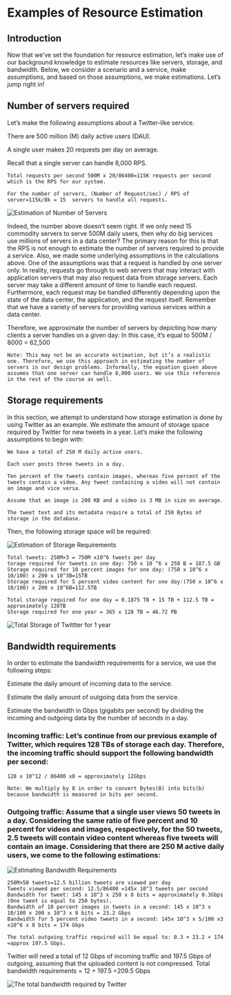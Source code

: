 # Examples of Resource Estimation

## Introduction
Now that we’ve set the foundation for resource estimation, let’s make use of our background knowledge to estimate resources like servers, storage, and bandwidth. Below, we consider a scenario and a service, make assumptions, and based on those assumptions, we make estimations. Let’s jump right in!

## Number of servers required
Let’s make the following assumptions about a Twitter-like service.

There are 500 million (M) daily active users (DAU).

A single user makes 20 requests per day on average.

Recall that a single server can handle 8,000 RPS.

```
Total requests per second 500M x 20/86400=115K requests per second which is the RPS for our system.

For the number of servers, (Number of Request/sec) / RPS of server=115k/8k = 15  servers to handle all requests.

```

![Estimation of Number of Servers](./estimating_the_number_of_servers.jpg)

Indeed, the number above doesn’t seem right. If we only need 15 commodity servers to serve 500M daily users, then why do big services use millions of servers in a data center? The primary reason for this is that the RPS is not enough to estimate the number of servers required to provide a service. Also, we made some underlying assumptions in the calculations above. One of the assumptions was that a request is handled by one server only. In reality, requests go through to web servers that may interact with application servers that may also request data from storage servers. Each server may take a different amount of time to handle each request. Furthermore, each request may be handled differently depending upon the state of the data center, the application, and the request itself. Remember that we have a variety of servers for providing various services within a data center.

Therefore, we approximate the number of servers by depicting how many clients a server handles on a given day:
In this case, it’s equal to 500M / 8000 = 62,500

```
Note: This may not be an accurate estimation, but it’s a realistic one. Therefore, we use this approach in estimating the number of servers in our design problems. Informally, the equation given above assumes that one server can handle 8,000 users. We use this reference in the rest of the course as well.
```

## Storage requirements

In this section, we attempt to understand how storage estimation is done by using Twitter as an example. We estimate the amount of storage space required by Twitter for new tweets in a year. Let’s make the following assumptions to begin with:
```
We have a total of 250 M daily active users.

Each user posts three tweets in a day.

Ten percent of the tweets contain images, whereas five percent of the tweets contain a video. Any tweet containing a video will not contain an image and vice versa.

Assume that an image is 200 KB and a video is 3 MB in size on average.

The tweet text and its metadata require a total of 250 Bytes of storage in the database.
```

Then, the following storage space will be required:

![Estimation of Storage Requirements](./estimating_storage_req.jpg)

```
Total tweets: 250M×3 = 750M x10^6 tweets per day
torage required for tweets in one day: 750 x 10 ^6 x 250 B = 187.5 GB
Storage required for 10 percent images for one day: (750 x 10^6 x 10/100) x 200 x 10^3B=15TB
Storage required for 5 percent video content for one day:(750 x 10^6 x 10/100) x 200 x 10^6B=112.5TB
```

```
Total storage required for one day = 0.1875 TB + 15 TB + 112.5 TB = approximately 128TB
Storage required for one year = 365 x 128 TB = 46.72 PB
```
![Total Storage of Twittter for 1 year](./total_storage_yearly.jpg)


## Bandwidth requirements

In order to estimate the bandwidth requirements for a service, we use the following steps:

Estimate the daily amount of incoming data to the service.

Estimate the daily amount of outgoing data from the service.

Estimate the bandwidth in Gbps (gigabits per second) by dividing the incoming and outgoing data by the number of seconds in a day.

### Incoming traffic: Let’s continue from our previous example of Twitter, which requires 128 TBs of storage each day. Therefore, the incoming traffic should support the following bandwidth per second:
```
128 x 10^12 / 86400 x8 = approximately 12Gbps
```

```
Note: We multiply by 8 in order to convert Bytes(B) into bits(b) because bandwidth is measured in bits per second.
```

### Outgoing traffic: Assume that a single user views 50 tweets in a day. Considering the same ratio of five percent and 10 percent for videos and images, respectively, for the 50 tweets, 2.5 tweets will contain video content whereas five tweets will contain an image. Considering that there are 250 M active daily users, we come to the following estimations:

![Estimating Bandwidth Requirements](./estimating_bandwidth_req.jpg)

```
250M×50 tweets=12.5 billion tweets are viewed per day
Tweets viewed per second: 12.5/86400 =145x 10^3 tweets per second
Bandwidth for tweet: 145 x 10^3 x 250 x 8 bits = approximately 0.3Gbps  (One tweet is equal to 250 bytes).
Bandwidth of 10 percent images in tweets in a second: 145 x 10^3 x 10/100 x 200 x 10^3 x 8 bits = 23.2 Gbps
Bandwidth for 5 percent video tweets in a second: 145x 10^3 x 5/100 x3 x10^6 x 8 bits = 174 Gbps

The total outgoing traffic required will be equal to: 0.3 + 23.2 + 174 =approx 197.5 Gbps.

```
Twitter will need a total of 12 Gbps of incoming traffic and 197.5 Gbps of outgoing, assuming that the uploaded content is not compressed. Total bandwidth requirements = 12 + 197.5 =209.5 Gbps


![The total bandwidth required by Twitter](./total_bandwidth.jpg)

